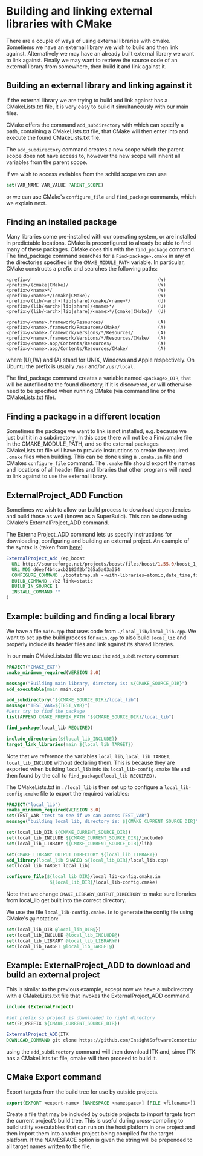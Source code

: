 # Building and linking external libraries with CMake

There are a couple of ways of using external libraries with cmake.
Sometiems we have an external library we wish to build and then link against.
Alternatively we may have an already built external library we want to link against.
Finally we may want to retrieve the source code of an external library from
somewhere, then build it and link against it.

## Building an external library and linking against it
If the external library we are trying to build and link against has a CMakeLists.txt
file, it is very easy to build it simultaneously with our main files.

CMake offers the command `add_subdirectory` with which can specify a path,
containing a CMakeLists.txt file, that CMake will then enter into and execute
the found CMakeLists.txt file.

The `add_subdirectory` command creates a new scope which the parent scope
does not have access to, however the new scope will inherit all variables
from the parent scope.

If we wish to access variables from the schild scope we can use
```cmake
set(VAR_NAME VAR_VALUE PARENT_SCOPE)
```
or we can use CMake's `configure_file` and `find_package` commands, which we
explain next.

## Finding an installed package

Many libraries come pre-installed with our operating system, or are installed
in predictable locations. CMake is preconfigured to already be able to find
many of these packages. CMake does this with the `find_package` command.
The find_package command searches for a `Find<package>.cmake` in any of the
directories specified in the `CMAKE_MODULE_PATH` variable. In particular,
CMake constructs a prefix and searches the following paths:
```
<prefix>/                                               (W)
<prefix>/(cmake|CMake)/                                 (W)
<prefix>/<name>*/                                       (W)
<prefix>/<name>*/(cmake|CMake)/                         (W)
<prefix>/(lib/<arch>|lib|share)/cmake/<name>*/          (U)
<prefix>/(lib/<arch>|lib|share)/<name>*/                (U)
<prefix>/(lib/<arch>|lib|share)/<name>*/(cmake|CMake)/  (U)

<prefix>/<name>.framework/Resources/                    (A)
<prefix>/<name>.framework/Resources/CMake/              (A)
<prefix>/<name>.framework/Versions/*/Resources/         (A)
<prefix>/<name>.framework/Versions/*/Resources/CMake/   (A)
<prefix>/<name>.app/Contents/Resources/                 (A)
<prefix>/<name>.app/Contents/Resources/CMake/           (A)
```
where (U),(W) and (A) stand for UNIX, Windows and Apple respectively.
On Ubuntu the prefix is usually `/usr` and/or `/usr/local`.

The find_package command creates a variable named `<package>_DIR`, that will
be autofilled to the found directory, if it is discovered, or will otherwise
need to be specified when running CMake (via command line or the CMakeLists.txt file).

## Finding a package in a different location

Sometimes the package we want to link is not installed, e.g. because we just built
it in a subdirectory. In this case there will not be a Find<package>.cmake file
in the CMAKE_MODULE_PATH, and so the external packages CMakeLists.txt file will
have to provide instructions to create the required `.cmake` files when building.
This can be done using a `.cmake.in` file and CMakes `configure_file` command.
The `.cmake` file should export the names and locations of all header files and
libraries that other programs will need to link against to use the external library.

## ExternalProject_ADD Function
Sometimes we wish to allow our build process to download dependencies and build
those as well (known as a SuperBuild). This can be done using CMake's ExternalProject_ADD
command.

The ExternalProject_ADD command lets us specify instructions for downloading,
configuring and building an external project. An example of the syntax is (taken from
  [here](https://github.com/Sarcasm/cmake-superbuild))
```cmake
ExternalProject_Add (ep_boost
  URL http://sourceforge.net/projects/boost/files/boost/1.55.0/boost_1_55_0.tar.bz2/download
  URL_MD5 d6eef4b4cacb2183f2bf265a5a03a354
  CONFIGURE_COMMAND ./bootstrap.sh --with-libraries=atomic,date_time,filesystem,program_options,system,thread
  BUILD_COMMAND ./b2 link=static
  BUILD_IN_SOURCE 1
  INSTALL_COMMAND ""
)
```
## Example: building and finding a local library

We have a file `main.cpp` that uses code from `./local_lib/local_lib.cpp`. We want
to set up the build process for `main.cpp` to also build `local_lib` and properly
include its header files and link against its shared libraries.

In our main CMakeLists.txt file we use the `add_subdirectory` comman:
```cmake
PROJECT("CMAKE_EXT")
cmake_minimum_required(VERSION 3.0)

message("Building main library, directory is: ${CMAKE_SOURCE_DIR}")
add_executable(main main.cpp)

add_subdirectory("${CMAKE_SOURCE_DIR}/local_lib")
message("TEST_VAR=${TEST_VAR}")
#Lets try to find the package
list(APPEND CMAKE_PREFIX_PATH "${CMAKE_SOURCE_DIR}/local_lib")

find_package(local_lib REQUIRED)

include_directories(${local_lib_INCLUDE})
target_link_libraries(main ${local_lib_TARGET})
```
Note that we reference the variables `local_lib`, `local_lib_TARGET`,
`local_lib_INCLUDE` without declaring them. This is because they are exported
when building `local_lib` into its `local_lib-config.cmake` file and then found
by the call to `find_package(local_lib REQUIRED)`.

The CMakeLists.txt in `./local_lib` is then set up to configure a `local_lib-config.cmake`
file to export the required variables:
```cmake
PROJECT("local_lib")
cmake_minimum_required(VERSION 3.0)
set(TEST_VAR "test to see if we can access TEST_VAR")
message("building local lib, directory is: ${CMAKE_CURRENT_SOURCE_DIR}")

set(local_lib_DIR ${CMAKE_CURRENT_SOURCE_DIR})
set(local_lib_INCLUDE ${CMAKE_CURRENT_SOURCE_DIR}/include)
set(local_lib_LIBRARY ${CMAKE_CURRENT_SOURCE_DIR}/lib)

set(CMAKE_LIBRARY_OUTPUT_DIRECTORY ${local_lib_LIBRARY})
add_library(local_lib SHARED ${local_lib_DIR}/local_lib.cpp)
set(local_lib_TARGET local_lib)

configure_file(${local_lib_DIR}/local_lib-config.cmake.in
                ${local_lib_DIR}/local_lib-config.cmake)

```
Note that we change `CMAKE_LIBRARY_OUTPUT_DIRECTORY` to make sure libraries
from local_lib get built into the correct directory.

We use the file `local_lib-config.cmake.in` to generate the config file using
CMake's `@@` notation:
```cmake
set(local_lib_DIR @local_lib_DIR@})
set(local_lib_INCLUDE @local_lib_INCLUDE@)
set(local_lib_LIBRARY @local_lib_LIBRARY@)
set(local_lib_TARGET @local_lib_TARGET@)
```

## Example: ExternalProject_ADD to download and build an external project
This is similar to the previous example, except now we have a subdirectory with
a CMakeLists.txt file that invokes the ExternalProject_ADD command.
```cmake
include (ExternalProject)

#set prefix so project is downloaded to right directory
set(EP_PREFIX ${CMAKE_CURRENT_SOURCE_DIR})

ExternalProject_ADD(ITK
DOWNLOAD_COMMAND git clone https://github.com/InsightSoftwareConsortium/ITK.git)
```
using the `add_subdirectory` command will then download ITK and, since ITK has a
CMakeLists.txt file, cmake will then proceed to build it.

## CMake Export command

Export targets from the build tree for use by outside projects.

```CMake
export(EXPORT <export-name> [NAMESPACE <namespace>] [FILE <filename>])
```

Create a file <filename> that may be included by outside projects to import targets from the current project’s build tree. This is useful during cross-compiling to build utility executables that can run on the host platform in one project and then import them into another project being compiled for the target platform. If the NAMESPACE option is given the <namespace> string will be prepended to all target names written to the file.
